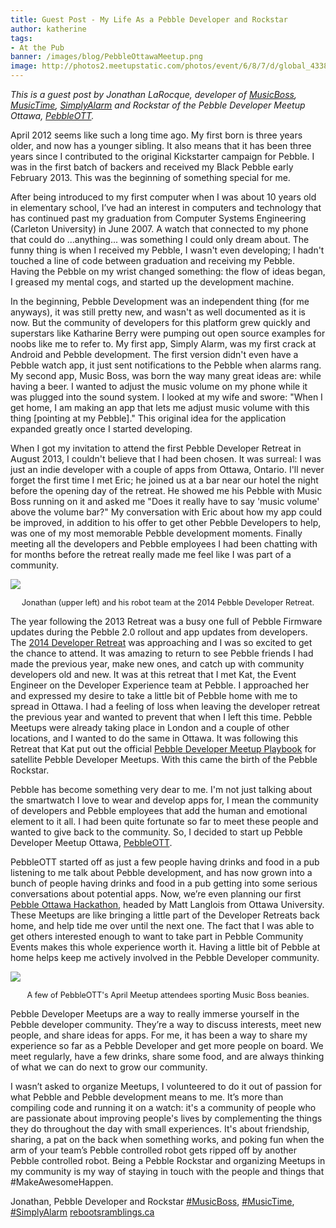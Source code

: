 ```yaml
---
title: Guest Post - My Life As a Pebble Developer and Rockstar
author: katherine
tags:
- At the Pub
banner: /images/blog/PebbleOttawaMeetup.png
image: http://photos2.meetupstatic.com/photos/event/6/8/7/d/global_433826749.jpeg
---
```


_This is a guest post by Jonathan LaRocque, developer of [MusicBoss](https://play.google.com/store/apps/details?id=ca.rebootsramblings.musicboss), [MusicTime](https://play.google.com/store/apps/details?id=ca.rebootsramblings.musictime), [SimplyAlarm](https://play.google.com/store/apps/details?id=ca.rebootsramblings.simplyalarmholo) and Rockstar of the Pebble Developer Meetup Ottawa, [PebbleOTT](http://www.meetup.com/PebbleOTT/)._

April 2012 seems like such a long time ago. My first born is three years older,
and now has a younger sibling. It also means that it has been three years since
I contributed to the original Kickstarter campaign for Pebble. I was in the
first batch of backers and received my Black Pebble early February 2013.
This was the beginning of something special for me.





After being introduced to my first computer when I was about 10 years old in
elementary school, I’ve had an interest in computers and technology that has
continued past my graduation from Computer Systems Engineering (Carleton University)
in June 2007. A watch that connected to my phone that could do ...anything...
was something I could only dream about. The funny thing is when I received my
Pebble, I wasn't even developing; I hadn't touched a line of code between graduation
and receiving my Pebble. Having the Pebble on my wrist changed something: the
flow of ideas began, I greased my mental cogs, and started up the development machine.

In the beginning, Pebble Development was an independent thing (for me anyways),
it was still pretty new, and wasn't as well documented as it is now. But the
community of developers for this platform grew quickly and superstars like
Katharine Berry were pumping out open source examples for noobs like me to refer
to. My first app, Simply Alarm, was my first crack at Android and Pebble development.
The first version didn't even have a Pebble watch app, it just sent notifications
to the Pebble when alarms rang. My second app, Music Boss, was born the way many
great ideas are: while having a beer. I wanted to adjust the music volume on my
phone while it was plugged into the sound system. I looked at my wife and swore:
"When I get home, I am making an app that lets me adjust music volume with this
thing [pointing at my Pebble]." This original idea for the application expanded
greatly once I started developing.

When I got my invitation to attend the first Pebble Developer Retreat in August
2013, I couldn't believe that I had been chosen. It was surreal: I was just an
indie developer with a couple of apps from Ottawa, Ontario. I'll never forget
the first time I met Eric; he joined us at a bar near our hotel the night before
the opening day of the retreat. He showed me his Pebble with Music Boss running
on it and asked me "Does it really have to say 'music volume' above the volume
bar?" My conversation with Eric about how my app could be improved, in addition
to his offer to get other Pebble Developers to help, was one of my most memorable
Pebble development moments. Finally meeting all the developers and Pebble employees
I had been chatting with for months before the retreat really made me feel like I
was part of a community.

![](/images/blog/070115-2014retreat.png)
<p style="text-align: center; font-size: 0.9em;">Jonathan (upper left) and his robot team at the 2014 Pebble Developer Retreat.</p>

The year following the 2013 Retreat was a busy one full of Pebble Firmware updates
during the Pebble 2.0 rollout and app updates from developers. The
[2014 Developer Retreat](/community/events/developer-retreat-2014/)
was approaching and I was so excited to get the chance to attend. It was amazing to
return to see Pebble friends I had made the previous year, make new ones, and catch
up with community developers old and new. It was at this retreat that I met Kat, the
Event Engineer on the Developer Experience team at Pebble. I approached her and
expressed my desire to take a little bit of Pebble home with me to spread in Ottawa.
I had a feeling of loss when leaving the developer retreat the previous year and wanted
to prevent that when I left this time. Pebble Meetups were already taking place in
London and a couple of other locations, and I wanted to do the same in Ottawa. It was
following this Retreat that Kat put out the official
[Pebble Developer Meetup Playbook](https://docs.google.com/document/d/1PeYXRqw3VJ9UdFNMsBBbI2WtSm0QDzOmhhODyVbNy1Q)
for satellite Pebble Developer Meetups. With this came the birth of the Pebble Rockstar.

Pebble has become something very dear to me. I'm not just talking about the
smartwatch I love to wear and develop apps for, I mean the community of developers
and Pebble employees that add the human and emotional element to it all. I had been
quite fortunate so far to meet these people and wanted to give back to the community.
So, I decided to start up Pebble Developer Meetup Ottawa, [PebbleOTT](http://www.meetup.com/PebbleOTT/).

PebbleOTT started off as just a few people having drinks and food in a pub listening
to me talk about Pebble development, and has now grown into a bunch of people having
drinks and food in a pub getting into some serious conversations about potential apps.
Now, we’re even planning our first [Pebble Ottawa Hackathon](http://www.meetup.com/PebbleOTT/events/222726467/),
headed by Matt Langlois from Ottawa University. These Meetups are like bringing a
little part of the Developer Retreats back home, and help tide me over until the next
one. The fact that I was able to get others interested enough to want to take part in
Pebble Community Events makes this whole experience worth it. Having a little bit of
Pebble at home helps keep me actively involved in the Pebble Developer community.

![](/images/blog/070115-ottmeetup.jpeg)
<p style="text-align: center; font-size: 0.9em;">A few of PebbleOTT's April Meetup attendees sporting Music Boss beanies.</p>

Pebble Developer Meetups are a way to really immerse yourself in the Pebble developer
community. They’re a way to discuss interests, meet new people, and share ideas for
apps. For me, it has been a way to share my experience so far as a Pebble Developer
and get more people on board. We meet regularly, have a few drinks, share some food,
and are always thinking of what we can do next to grow our community.

I wasn’t asked to organize Meetups, I volunteered to do it out of passion for what
Pebble and Pebble development means to me. It’s more than compiling code and running
it on a watch: it's a community of people who are passionate about improving people's
lives by complementing the things they do throughout the day with small experiences.
It's about friendship, sharing, a pat on the back when something works, and poking
fun when the arm of your team’s Pebble controlled robot gets ripped off by another
Pebble controlled robot. Being a Pebble Rockstar and organizing Meetups in my community
is my way of staying in touch with the people and things that #MakeAwesomeHappen.

Jonathan, Pebble Developer and Rockstar
[#MusicBoss](https://play.google.com/store/apps/details?id=ca.rebootsramblings.musicboss), [#MusicTime](https://play.google.com/store/apps/details?id=ca.rebootsramblings.musictime), [#SimplyAlarm](https://play.google.com/store/apps/details?id=ca.rebootsramblings.simplyalarmholo)
[rebootsramblings.ca](http://www.rebootsramblings.ca/)
